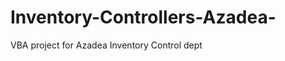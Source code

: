 Inventory-Controllers-Azadea-
=============================

VBA project for Azadea Inventory Control dept
